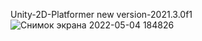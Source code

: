 Unity-2D-Platformer new version-2021.3.0f1
![Снимок экрана 2022-05-04 184826](https://user-images.githubusercontent.com/82733942/166720348-33f09db9-2971-4da7-bd95-0148fe8fa99e.png)
